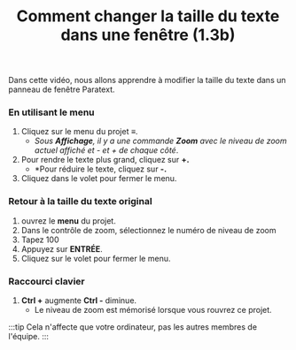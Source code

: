 ﻿---
title:  Comment changer la taille du texte dans une fenêtre (1.3b)
---

Dans cette vidéo, nous allons apprendre à modifier la taille du texte dans un panneau de fenêtre Paratext.

### En utilisant le menu

1.  Cliquez sur le menu du projet ≡.
    - *Sous **Affichage**, il y a une commande **Zoom** avec le niveau de zoom actuel affiché et - et + de chaque côté*.
1.  Pour rendre le texte plus grand, cliquez sur **+.**
    - *Pour réduire le texte, cliquez sur **-.** 
1.  Cliquez dans le volet pour fermer le menu.

### Retour à la taille du texte original

1.  ouvrez le **menu** du projet.
1.  Dans le contrôle de zoom, sélectionnez le numéro de niveau de zoom
1.  Tapez 100
1.  Appuyez sur **ENTRÉE**.
1.  Cliquez sur le volet pour fermer le menu.

### Raccourci clavier

1.  **Ctrl +** augmente **Ctrl -** diminue.
    - Le niveau de zoom est mémorisé lorsque vous rouvrez ce projet.

:::tip
Cela n'affecte que votre ordinateur, pas les autres membres de l'équipe.
:::
